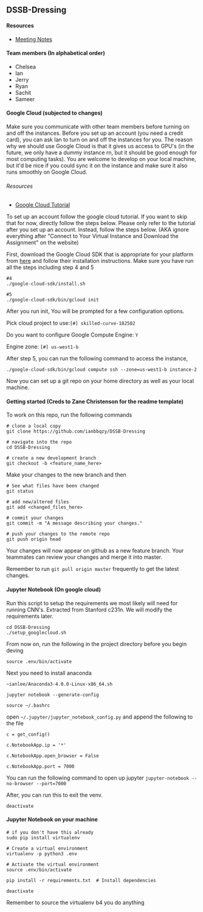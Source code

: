 ## DSSB-Dressing

#### Resources
- [Meeting Notes](https://docs.google.com/spreadsheets/d/1efbMRaKTUslNaygWW0ClOrDtDmz-vBPUSCbdVV24Pdw/edit#gid=255759195)


#### Team members (In alphabetical order)
- Chelsea
- Ian
- Jerry
- Ryan
- Sachit
- Sameer


#### Google Cloud (subjected to changes)
Make sure you communicate with other team members before turning on and off the instances. Before you set up an account (you need a credit card), you can ask Ian to turn on and off the instances for you. The reason why we should use Google Cloud is that it gives us access to GPU's (in the future, we only have a dummy instance rn, but it should be good enough for most computing tasks). You are welcome to develop on your local machine, but it'd be nice if you could sync it on the instance and make sure it also runs smoothly on Google Cloud.

###### Resources
- [Google Cloud Tutorial](http://cs231n.github.io/gce-tutorial/)

To set up an account follow the google cloud tutorial. If you want to skip that for now, directly follow the steps below. Please only refer to the tutorial after you set up an account. Instead, follow the steps below. (AKA ignore everything after "Connect to Your Virtual Instance and Download the Assignment" on the website)

First, download the Google Cloud SDK that is appropriate for your platform from [here](https://cloud.google.com/sdk/docs/) and follow their installation instructions. Make sure you have run all the steps including step 4 and 5

```
#4
./google-cloud-sdk/install.sh

#5
./google-cloud-sdk/bin/gcloud init

```

After you run init, You will be prompted for a few configuration options.

Pick cloud project to use:`[#] skilled-curve-182502`

Do you want to configure Google Compute Engine:
`Y`

Engine zone: `[#] us-west1-b`

After step 5, you can run the following command to access the instance,

`./google-cloud-sdk/bin/gcloud compute ssh --zone=us-west1-b instance-2`

Now you can set up a git repo on your home directory as well as your local machine.

#### Getting started (Creds to Zane Christenson for the readme template)
To work on this repo, run the following commands
```
# clone a local copy
git clone https://github.com/ianbbqzy/DSSB-Dressing

# navigate into the repo
cd DSSB-Dressing

# create a new development branch
git checkout -b <feature_name_here>

```
Make your changes to the new branch and then
```
# See what files have been changed
git status

# add new/altered files
git add <changed_files_here>

# commit your changes
git commit -m "A message describing your changes."

# push your changes to the remote repo
git push origin head
```
Your changes will now appear on github as a new feature branch. Your teammates can review your changes and merge
it into master.

Remember to run `git pull origin master` frequently to get the latest changes.

#### Jupyter Notebook (On google cloud)

Run this script to setup the requirements we most likely will need for running CNN's. Extracted from Stanford c231n. We will modify the requirements later.
```
cd DSSB-Dressing
./setup_googlecloud.sh
```

From now on, run the following in the project directory before you begin deving

`source .env/bin/activate`

Next you need to install anaconda
```
~ianlee/Anaconda3-4.0.0-Linux-x86_64.sh

jupyter notebook --generate-config

source ~/.bashrc
```

open `~/.jupyter/jupyter_notebook_config.py` and append the following to the file
```
c = get_config()

c.NotebookApp.ip = '*'

c.NotebookApp.open_browser = False

c.NotebookApp.port = 7000
```

You can run the following command to open up jupyter
`jupyter-notebook --no-browser --port=7000`

After, you can run this to exit the venv.

`deactivate`

#### Jupyter Notebook on your machine

```
# if you don't have this already
sudo pip install virtualenv

# Create a virtual environment
virtualenv -p python3 .env     

# Activate the virtual environment             
source .env/bin/activate         

pip install -r requirements.txt  # Install dependencies

deactivate
```

Remember to source the virtualenv b4 you do anything
